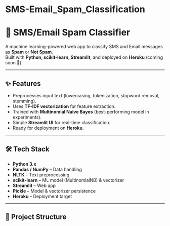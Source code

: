 # SMS-Email_Spam_Classification

# 📧 SMS/Email Spam Classifier

A machine learning–powered web app to classify SMS and Email messages as **Spam** or **Not Spam**.  
Built with **Python, scikit-learn, Streamlit**, and deployed on **Heroku** (coming soon 🚀).

---

## ✨ Features
- Preprocesses input text (lowercasing, tokenization, stopword removal, stemming).
- Uses **TF-IDF vectorization** for feature extraction.
- Trained with **Multinomial Naive Bayes** (best-performing model in experiments).
- Simple **Streamlit UI** for real-time classification.
- Ready for deployment on **Heroku**.

---

## 🛠 Tech Stack
- **Python 3.x**
- **Pandas / NumPy** – Data handling
- **NLTK** – Text preprocessing
- **scikit-learn** – ML model (MultinomialNB) & vectorizer
- **Streamlit** – Web app
- **Pickle** – Model & vectorizer persistence
- **Heroku** – Deployment target

---

## 📂 Project Structure
